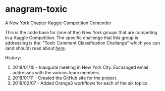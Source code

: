 # anagram-toxic
A New York Chapter Kaggle Competition Contender

This is the code base for (one of the) New York groups that are competing in a Kaggle Competition.  The specific challenge that this group is addressing is the: "Toxic Comment Classification Challenge" which you can (and should) read about [here](https://www.kaggle.com/c/jigsaw-toxic-comment-classification-challenge).

History:
1. 2018/01/10 - Inaugural meeting in New York City.  Exchanged email addresses with the various team members.
2. 2018/01/11 - Created the GitHub site for the project.
3. 2018/02/07 - Added Orange3 workflows for each of the six topics.
